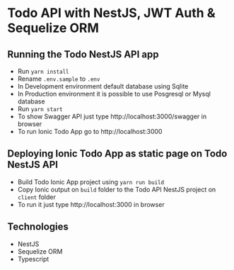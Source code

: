 # Todo API with NestJS, JWT Auth & Sequelize ORM

## Running the Todo NestJS API app

- Run `yarn install`
- Rename `.env.sample` to `.env` 
- In Development environment default database using Sqlite
- In Production environment it is possible to use Posgresql or Mysql database
- Run `yarn start`
- To show Swagger API just type http://localhost:3000/swagger in browser
- To run Ionic Todo App go to http://localhost:3000 

## Deploying Ionic Todo App as static page on Todo NestJS API

- Build Todo Ionic App project using `yarn run build`
- Copy Ionic output on `build` folder to the Todo API NestJS project on `client` folder
- To run it just type http://localhost:3000 in browser

## Technologies

- NestJS
- Sequelize ORM
- Typescript


